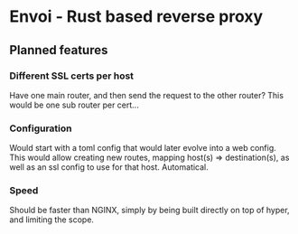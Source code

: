 # Envoi - Rust based reverse proxy

## Planned features

### Different SSL certs per host

Have one main router, and then send the request to the other router? This would be one sub router per cert...

### Configuration

Would start with a toml config that would later evolve into a web config.
This would allow creating new routes, mapping host(s) => destination(s), as well as an ssl config to use for that host.
Automatical.

### Speed

Should be faster than NGINX, simply by being built directly on top of hyper, and limiting the scope.
